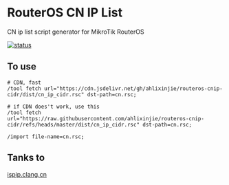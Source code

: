# RouterOS CN IP List

CN ip list script generator for MikroTik RouterOS

[![status](https://img.shields.io/github/workflow/status/ahlixinjie/routeros-cnip-cidr/cnip-cidr-gen?color=34d058&label=cnip-cidr-gen&logo=github&logoColor=fff)](https://github.com/ahlixinjie/routeros-cnip-cidr/actions/workflows/cnip-cidr-gen.yml)

## To use

```Ros Shell
# CDN, fast
/tool fetch url="https://cdn.jsdelivr.net/gh/ahlixinjie/routeros-cnip-cidr/dist/cn_ip_cidr.rsc" dst-path=cn.rsc;

# if CDN does't work, use this
/tool fetch url="https://raw.githubusercontent.com/ahlixinjie/routeros-cnip-cidr/refs/heads/master/dist/cn_ip_cidr.rsc" dst-path=cn.rsc;

/import file-name=cn.rsc;
```

## Tanks to

[ispip.clang.cn](https://ispip.clang.cn/)
